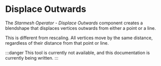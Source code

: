 ﻿---
unlisted: true
---
# Displace Outwards

The *Starmesh Operator - Displace Outwards* component creates a blendshape that displaces vertices outwards from
either a point or a line.

This is different from rescaling. All vertices move by the same distance, regardless of their distance from that point or line.

:::danger
This tool is currently not available, and this documentation is currently being written.
:::
